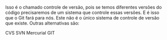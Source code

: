 Isso é o chamado controle de versão, pois se temos diferentes versões do código precisaremos de um sistema que controle essas versões. E é isso que o Git fará para nós. Este não é o único sistema de controle de versão que existe. Outras alternativas são:

CVS
SVN
Mercurial
GIT